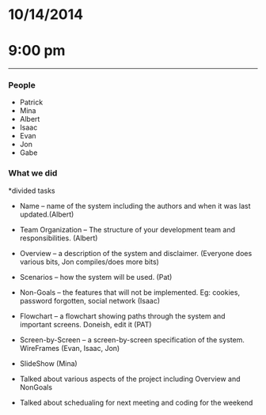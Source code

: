 # 10/14/2014 
# 9:00 pm 
-----

### People 
* Patrick
* Mina
* Albert
* Isaac
* Evan
* Jon
* Gabe

### What we did
*divided tasks
* Name – name of the system including the authors and when it was last updated.(Albert)
* Team Organization – The structure of your development team and responsibilities. (Albert)
* Overview – a description of the system and disclaimer. (Everyone does various bits, Jon compiles/does more bits)
* Scenarios – how the system will be used. (Pat)
* Non-Goals – the features that will not be implemented. Eg: cookies, password forgotten, social network (Isaac)
* Flowchart – a flowchart showing paths through the system and important screens. Doneish, edit it (PAT)
* Screen-by-Screen – a screen-by-screen specification of the system. WireFrames (Evan, Isaac, Jon)
* SlideShow (Mina)

* Talked about various aspects of the project including Overview and NonGoals
* Talked about schedualing for next meeting and coding for the weekend






